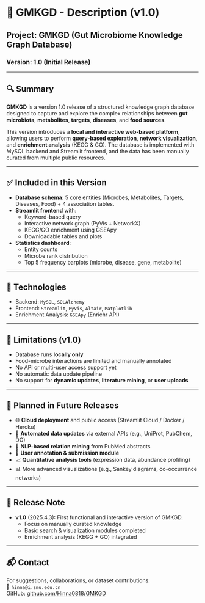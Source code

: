 # 📘 GMKGD - Description (v1.0)

## Project: GMKGD (Gut Microbiome Knowledge Graph Database)

### Version: 1.0 (Initial Release)

---

## 🔍 Summary

**GMKGD** is a version 1.0 release of a structured knowledge graph database designed to capture and explore the complex relationships between **gut microbiota**, **metabolites**, **targets**, **diseases**, and **food sources**.

This version introduces a **local and interactive web-based platform**, allowing users to perform **query-based exploration**, **network visualization**, and **enrichment analysis** (KEGG & GO). The database is implemented with MySQL backend and Streamlit frontend, and the data has been manually curated from multiple public resources.

---

## ✅ Included in this Version

- **Database schema**: 5 core entities (Microbes, Metabolites, Targets, Diseases, Food) + 4 association tables.
- **Streamlit frontend** with:
  - Keyword-based query
  - Interactive network graph (PyVis + NetworkX)
  - KEGG/GO enrichment using GSEApy
  - Downloadable tables and plots
- **Statistics dashboard**:
  - Entity counts
  - Microbe rank distribution
  - Top 5 frequency barplots (microbe, disease, gene, metabolite)

---

## 🔧 Technologies

- Backend: `MySQL`, `SQLAlchemy`
- Frontend: `Streamlit`, `PyVis`, `Altair`, `Matplotlib`
- Enrichment Analysis: `GSEApy` (Enrichr API)

---

## 🚧 Limitations (v1.0)

- Database runs **locally only**
- Food-microbe interactions are limited and manually annotated
- No API or multi-user access support yet
- No automatic data update pipeline
- No support for **dynamic updates**, **literature mining**, or **user uploads**

---

## 🔮 Planned in Future Releases

- 🌐 **Cloud deployment** and public access (Streamlit Cloud / Docker / Heroku)
- 🔁 **Automated data updates** via external APIs (e.g., UniProt, PubChem, DO)
- 🔎 **NLP-based relation mining** from PubMed abstracts
- 👥 **User annotation & submission module**
- 📈 **Quantitative analysis tools** (expression data, abundance profiling)
- 📊 More advanced visualizations (e.g., Sankey diagrams, co-occurrence networks)

---

## 📅 Release Note

- **v1.0** (2025.4.3): First functional and interactive version of GMKGD.
  - Focus on manually curated knowledge
  - Basic search & visualization modules completed
  - Enrichment analysis (KEGG + GO) integrated

---

## 📬 Contact

For suggestions, collaborations, or dataset contributions:  
📧 `hinna@i.smu.edu.cn`  
GitHub: [github.com/Hinna0818/GMKGD](https://github.com/Hinna0818/GMKGD)

